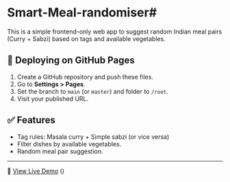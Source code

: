 # Smart-Meal-randomiser#

This is a simple frontend-only web app to suggest random Indian meal pairs (Curry + Sabzi) based on tags and available vegetables.

## 🚀 Deploying on GitHub Pages
1. Create a GitHub repository and push these files.
2. Go to **Settings > Pages**.
3. Set the branch to `main` (or `master`) and folder to `/root`.
4. Visit your published URL.

## ✅ Features
- Tag rules: Masala curry + Simple sabzi (or vice versa)
- Filter dishes by available vegetables.
- Random meal pair suggestion.

---

🔗 [View Live Demo](https://aarohisp.github.io/Smart-Meal-randomiser/) ()
